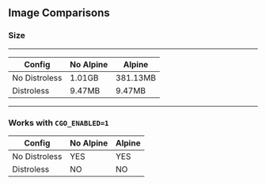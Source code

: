 ## Image Comparisons

### Size
---
|  Config       | No Alpine | Alpine   |
|---------------|-----------|----------|
| No Distroless |  1.01GB   |381.13MB  |
| Distroless    |  9.47MB   | 9.47MB   |
---

### Works with `CGO_ENABLED=1`
|  Config       | No Alpine | Alpine   |
|---------------|-----------|----------|
| No Distroless |  YES      |    YES   |
| Distroless    |   NO      |    NO    |